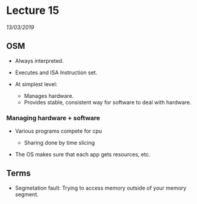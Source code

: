 # Lecture 15
*13/03/2019*

## OSM
- Always interpreted.

- Executes and ISA Instruction set.

- At simplest level:
    - Manages hardware.
    - Provides stable, consistent way for software to deal with hardware.

### Managing hardware + software
- Various programs compete for cpu
    - Sharing done by time slicing

- The OS makes sure that each app gets resources, etc.


## Terms
- Segmetation fault: Trying to access memory outside of your memory segment.